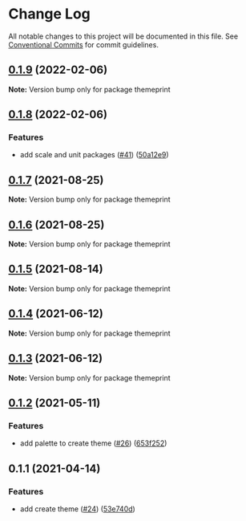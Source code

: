 # Change Log

All notable changes to this project will be documented in this file.
See [Conventional Commits](https://conventionalcommits.org) for commit guidelines.

## [0.1.9](https://github.com/themeprint/themeprint/compare/themeprint@0.1.8...themeprint@0.1.9) (2022-02-06)

**Note:** Version bump only for package themeprint





## [0.1.8](https://github.com/themeprint/themeprint/compare/themeprint@0.1.7...themeprint@0.1.8) (2022-02-06)


### Features

* add scale and unit packages ([#41](https://github.com/themeprint/themeprint/issues/41)) ([50a12e9](https://github.com/themeprint/themeprint/commit/50a12e98027aef1a42b0c9370bc0a95586e18d80))





## [0.1.7](https://github.com/themeprint/themeprint/compare/themeprint@0.1.6...themeprint@0.1.7) (2021-08-25)

**Note:** Version bump only for package themeprint





## [0.1.6](https://github.com/themeprint/themeprint/compare/themeprint@0.1.5...themeprint@0.1.6) (2021-08-25)

**Note:** Version bump only for package themeprint





## [0.1.5](https://github.com/themeprint/themeprint/compare/themeprint@0.1.4...themeprint@0.1.5) (2021-08-14)

**Note:** Version bump only for package themeprint





## [0.1.4](https://github.com/themeprint/themeprint/compare/themeprint@0.1.3...themeprint@0.1.4) (2021-06-12)

**Note:** Version bump only for package themeprint





## [0.1.3](https://github.com/themeprint/themeprint/compare/themeprint@0.1.2...themeprint@0.1.3) (2021-06-12)

**Note:** Version bump only for package themeprint





## [0.1.2](https://github.com/themeprint/themeprint/compare/themeprint@0.1.1...themeprint@0.1.2) (2021-05-11)


### Features

* add palette to create theme ([#26](https://github.com/themeprint/themeprint/issues/26)) ([653f252](https://github.com/themeprint/themeprint/commit/653f252520c7c792eb08d2a9813245ccac8c7a09))





## 0.1.1 (2021-04-14)


### Features

* add create theme ([#24](https://github.com/themeprint/themeprint/issues/24)) ([53e740d](https://github.com/themeprint/themeprint/commit/53e740da4f05dd11ef6fe0a348529d36e53bf9dd))
